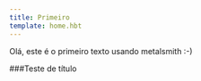 ```yaml
---
title: Primeiro
template: home.hbt
---
```

Olá, este é o primeiro texto usando metalsmith :-)

###Teste de título
